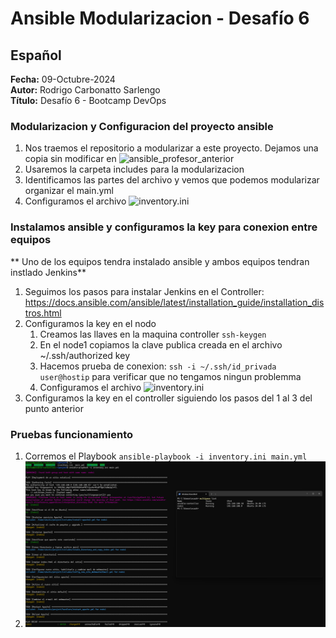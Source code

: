 # Ansible Modularizacion - Desafío 6

## Español
**Fecha:** 09-Octubre-2024  
**Autor:** Rodrigo Carbonatto Sarlengo  
**Título:** Desafío 6 - Bootcamp DevOps

### Modularizacion y Configuracion del proyecto ansible
1. Nos traemos el repositorio a modularizar a este proyecto. Dejamos una copia sin modificar en ![ansible_profesor_anterior](./ZZ_ansible_profesor_anterior/) 
2. Usaremos la carpeta includes para la modularizacion
3. Identificamos las partes del archivo y vemos que podemos modularizar organizar el main.yml
4. Configuramos el archivo ![inventory.ini](./ansible_Desafio6/inventory.ini)

### Instalamos ansible y configuramos la key para conexion entre equipos
** Uno de los equipos tendra instalado ansible y ambos equipos tendran instlado Jenkins**
1. Seguimos los pasos para instalar Jenkins en el Controller: https://docs.ansible.com/ansible/latest/installation_guide/installation_distros.html
2. Configuramos la key en el nodo
    1. Creamos las llaves en la maquina controller `ssh-keygen`
    2. En el node1 copiamos la clave publica creada en el archivo ~/.ssh/authorized key
    3. Hacemos prueba de conexion: `ssh -i ~/.ssh/id_privada user@hostip` para verificar que no tengamos ningun problemma
    4. Configuramos el archivo ![inventory.ini](./ansible_Desafio6/inventory.ini)
3. Configuramos la key en el controller siguiendo los pasos del 1 al 3 del punto anterior

### Pruebas funcionamiento
1. Corremos el Playbook `ansible-playbook -i inventory.ini main.yml`
2. ![Palybook Running](./Screen_Captures/1.%20Playbook%20Runngin.png)

